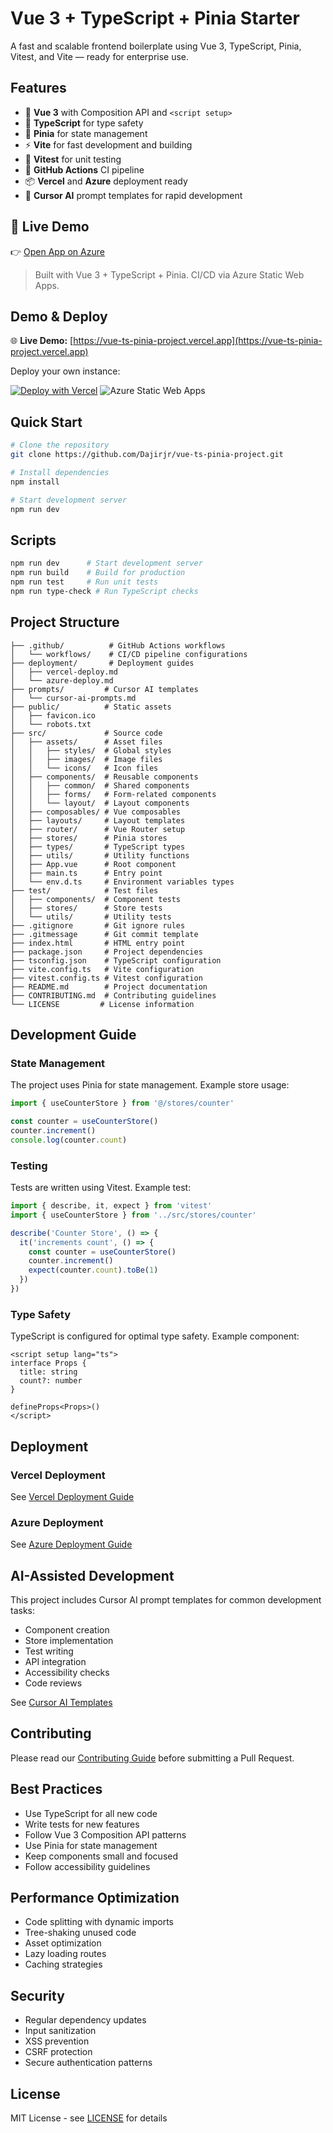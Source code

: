 # Vue 3 + TypeScript + Pinia Starter

A fast and scalable frontend boilerplate using Vue 3, TypeScript, Pinia, Vitest, and Vite — ready for enterprise use.

## Features

- 🚀 **Vue 3** with Composition API and `<script setup>`
- 📝 **TypeScript** for type safety
- 🏪 **Pinia** for state management
- ⚡ **Vite** for fast development and building
- 🧪 **Vitest** for unit testing
- 🔄 **GitHub Actions** CI pipeline
- 📦 **Vercel** and **Azure** deployment ready
- 🤖 **Cursor AI** prompt templates for rapid development

## 🚀 Live Demo

👉 [Open App on Azure](https://gray-water-02651941e.6.azurestaticapps.net)

> Built with Vue 3 + TypeScript + Pinia. CI/CD via Azure Static Web Apps.

## Demo & Deploy

🌐 **Live Demo:** [https://vue-ts-pinia-project.vercel.app](https://vue-ts-pinia-project.vercel.app)

Deploy your own instance:

[![Deploy with Vercel](https://vercel.com/button)](https://vercel.com/new/clone?repository-url=https://github.com/Dajirjr/vue-ts-pinia-project) ![Azure Static Web Apps](https://img.shields.io/azure-static-web-apps/deployment-status/gray-water-02651941e.6?label=Azure%20Deploy&style=flat-square)

## Quick Start

```bash
# Clone the repository
git clone https://github.com/Dajirjr/vue-ts-pinia-project.git

# Install dependencies
npm install

# Start development server
npm run dev
```

## Scripts

```bash
npm run dev      # Start development server
npm run build    # Build for production
npm run test     # Run unit tests
npm run type-check # Run TypeScript checks
```

## Project Structure

```
├── .github/          # GitHub Actions workflows
│   └── workflows/    # CI/CD pipeline configurations
├── deployment/       # Deployment guides
│   ├── vercel-deploy.md
│   └── azure-deploy.md
├── prompts/         # Cursor AI templates
│   └── cursor-ai-prompts.md
├── public/          # Static assets
│   ├── favicon.ico
│   └── robots.txt
├── src/             # Source code
│   ├── assets/      # Asset files
│   │   ├── styles/  # Global styles
│   │   ├── images/  # Image files
│   │   └── icons/   # Icon files
│   ├── components/  # Reusable components
│   │   ├── common/  # Shared components
│   │   ├── forms/   # Form-related components
│   │   └── layout/  # Layout components
│   ├── composables/ # Vue composables
│   ├── layouts/     # Layout templates
│   ├── router/      # Vue Router setup
│   ├── stores/      # Pinia stores
│   ├── types/       # TypeScript types
│   ├── utils/       # Utility functions
│   ├── App.vue      # Root component
│   ├── main.ts      # Entry point
│   └── env.d.ts     # Environment variables types
├── test/            # Test files
│   ├── components/  # Component tests
│   ├── stores/      # Store tests
│   └── utils/       # Utility tests
├── .gitignore       # Git ignore rules
├── .gitmessage      # Git commit template
├── index.html       # HTML entry point
├── package.json     # Project dependencies
├── tsconfig.json    # TypeScript configuration
├── vite.config.ts   # Vite configuration
├── vitest.config.ts # Vitest configuration
├── README.md        # Project documentation
├── CONTRIBUTING.md  # Contributing guidelines
└── LICENSE         # License information
```

## Development Guide

### State Management

The project uses Pinia for state management. Example store usage:

```typescript
import { useCounterStore } from '@/stores/counter'

const counter = useCounterStore()
counter.increment()
console.log(counter.count)
```

### Testing

Tests are written using Vitest. Example test:

```typescript
import { describe, it, expect } from 'vitest'
import { useCounterStore } from '../src/stores/counter'

describe('Counter Store', () => {
  it('increments count', () => {
    const counter = useCounterStore()
    counter.increment()
    expect(counter.count).toBe(1)
  })
})
```

### Type Safety

TypeScript is configured for optimal type safety. Example component:

```vue
<script setup lang="ts">
interface Props {
  title: string
  count?: number
}

defineProps<Props>()
</script>
```

## Deployment

### Vercel Deployment

See [Vercel Deployment Guide](deployment/vercel-deploy.md)

### Azure Deployment

See [Azure Deployment Guide](deployment/azure-deploy.md)

## AI-Assisted Development

This project includes Cursor AI prompt templates for common development tasks:

- Component creation
- Store implementation
- Test writing
- API integration
- Accessibility checks
- Code reviews

See [Cursor AI Templates](prompts/cursor-ai-prompts.md)

## Contributing

Please read our [Contributing Guide](CONTRIBUTING.md) before submitting a Pull Request.

## Best Practices

- Use TypeScript for all new code
- Write tests for new features
- Follow Vue 3 Composition API patterns
- Use Pinia for state management
- Keep components small and focused
- Follow accessibility guidelines

## Performance Optimization

- Code splitting with dynamic imports
- Tree-shaking unused code
- Asset optimization
- Lazy loading routes
- Caching strategies

## Security

- Regular dependency updates
- Input sanitization
- XSS prevention
- CSRF protection
- Secure authentication patterns

## License

MIT License - see [LICENSE](LICENSE) for details